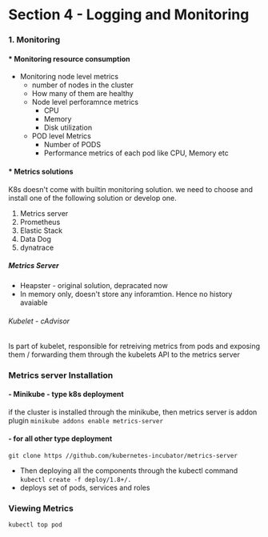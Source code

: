 # Section 4 - Logging and Monitoring
### 1. Monitoring
#### * Monitoring resource consumption
* Monitoring node level metrics
  * number of nodes in the cluster
  * How many of them are healthy
  * Node level perforamnce metrics
    * CPU
    * Memory
    * Disk utilization
  * POD level Metrics
    * Number of PODS
    * Performance metrics of each pod like CPU, Memory etc
#### * Metrics solutions
K8s doesn't come with builtin monitoring solution. we need to choose and install one of the following solution or develop one.
  1. Metrics server
  1. Prometheus
  1. Elastic Stack
  1. Data Dog
  1. dynatrace
##### Metrics Server
* Heapster - original solution, depracated now
* In memory only, doesn't store any inforamtion. Hence no history avaiable
###### Kubelet - cAdvisor
Is part of kubelet, responsible for retreiving metrics from pods and exposing them / forwarding them through the kubelets API to the metrics server
### Metrics server Installation
#### - Minikube - type k8s deployment
if the cluster is installed through the minikube, then metrics server is addon plugin
``` minikube addons enable metrics-server ```
#### - for all other type deployment
``` git clone https //github.com/kubernetes-incubator/metrics-server ```
* Then deploying all the components through the kubectl command
``` kubectl create -f deploy/1.8+/. ```
* deploys set of pods, services and roles 
### Viewing Metrics
``` kubectl top nodes
kubectl top pod
```


